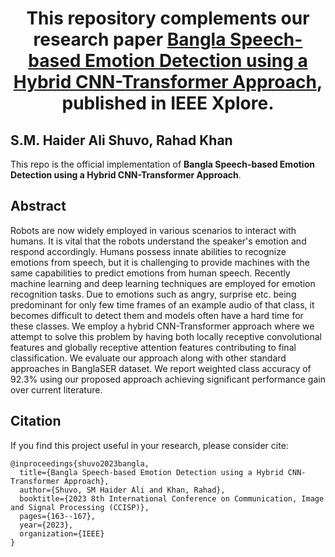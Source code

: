 # <p align=center> This repository complements our research paper [Bangla Speech-based Emotion Detection using a Hybrid CNN-Transformer Approach](https://ieeexplore.ieee.org/abstract/document/10355685), published in IEEE Xplore.
**S.M. Haider Ali Shuvo, Rahad Khan**
---
This repo is the official implementation of **Bangla Speech-based Emotion Detection using a Hybrid CNN-Transformer Approach**.

## Abstract
Robots are now widely employed in various scenarios to interact with humans. It is vital that the robots understand the speaker's emotion and respond accordingly. Humans possess innate abilities to recognize emotions from speech, but it is challenging to provide machines with the same capabilities to predict emotions from human speech. Recently machine learning and deep learning techniques are employed for emotion recognition tasks. Due to emotions such as angry, surprise etc. being predominant for only few time frames of an example audio of that class, it becomes difficult to detect them and models often have a hard time for these classes. We employ a hybrid CNN-Transformer approach where we attempt to solve this problem by having both locally receptive convolutional features and globally receptive attention features contributing to final classification. We evaluate our approach along with other standard approaches in BanglaSER dataset. We report weighted class accuracy of 92.3% using our proposed approach achieving significant performance gain over current literature.

## Citation
If you find this project useful in your research, please consider cite:
```
@inproceedings{shuvo2023bangla,
  title={Bangla Speech-based Emotion Detection using a Hybrid CNN-Transformer Approach},
  author={Shuvo, SM Haider Ali and Khan, Rahad},
  booktitle={2023 8th International Conference on Communication, Image and Signal Processing (CCISP)},
  pages={163--167},
  year={2023},
  organization={IEEE}
}
```
